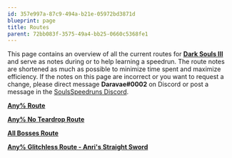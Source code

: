 ```yaml
---
id: 357e997a-87c9-494a-b21e-05972bd3871d
blueprint: page
title: Routes
parent: 72bb083f-3575-49a4-bb25-0660c5368fe1
---
```

This page contains an overview of all the current routes for [**Dark Souls III**](/darksouls3) and serve as notes during or to help learning a speedrun. The route notes are shortened as much as possible to minimize time spent and maximize efficiency. If the notes on this page are incorrect or you want to request a change, please direct message **Daravae#0002** on Discord or post a message in the [SoulsSpeedruns Discord](https://discord.com/invite/6v5Z63zEQv).

[**Any% Route**](/darksouls3/anris-straight-sword-any)

[**Any% No Teardrop Route**](/darksouls3/any-no-teardrop-route)

[**All Bosses Route**](/darksouls3/all-bosses-route)

[**Any% Glitchless Route - Anri's Straight Sword**](/any-glitchless-route-anri)
